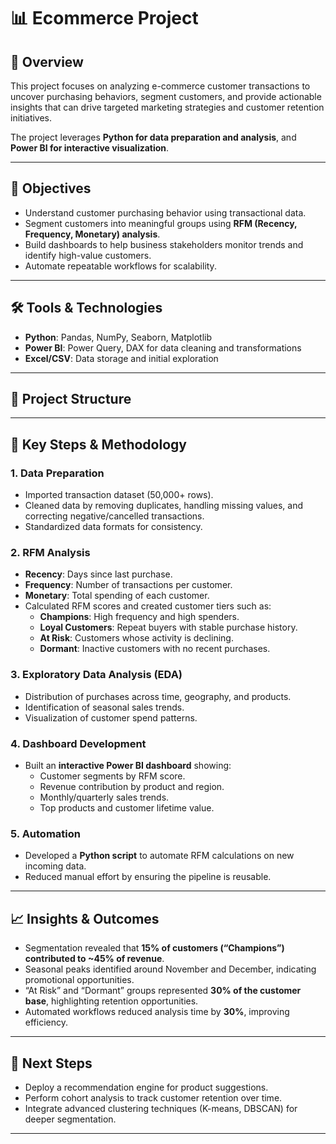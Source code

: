 # 📊 Ecommerce Project

## 📌 Overview
This project focuses on analyzing e-commerce customer transactions to uncover purchasing behaviors, segment customers, and provide actionable insights that can drive targeted marketing strategies and customer retention initiatives.  

The project leverages **Python for data preparation and analysis**, and **Power BI for interactive visualization**.

---

## 🎯 Objectives
- Understand customer purchasing behavior using transactional data.  
- Segment customers into meaningful groups using **RFM (Recency, Frequency, Monetary) analysis**.  
- Build dashboards to help business stakeholders monitor trends and identify high-value customers.  
- Automate repeatable workflows for scalability.  

---

## 🛠️ Tools & Technologies
- **Python**: Pandas, NumPy, Seaborn, Matplotlib  
- **Power BI**: Power Query, DAX for data cleaning and transformations  
- **Excel/CSV**: Data storage and initial exploration  

---

## 📂 Project Structure

---

## 🔑 Key Steps & Methodology

### 1. Data Preparation
- Imported transaction dataset (50,000+ rows).  
- Cleaned data by removing duplicates, handling missing values, and correcting negative/cancelled transactions.  
- Standardized data formats for consistency.  

### 2. RFM Analysis
- **Recency**: Days since last purchase.  
- **Frequency**: Number of transactions per customer.  
- **Monetary**: Total spending of each customer.  
- Calculated RFM scores and created customer tiers such as:
  - **Champions**: High frequency and high spenders.  
  - **Loyal Customers**: Repeat buyers with stable purchase history.  
  - **At Risk**: Customers whose activity is declining.  
  - **Dormant**: Inactive customers with no recent purchases.  

### 3. Exploratory Data Analysis (EDA)
- Distribution of purchases across time, geography, and products.  
- Identification of seasonal sales trends.  
- Visualization of customer spend patterns.  

### 4. Dashboard Development
- Built an **interactive Power BI dashboard** showing:
  - Customer segments by RFM score.  
  - Revenue contribution by product and region.  
  - Monthly/quarterly sales trends.  
  - Top products and customer lifetime value.  

### 5. Automation
- Developed a **Python script** to automate RFM calculations on new incoming data.  
- Reduced manual effort by ensuring the pipeline is reusable.  

---

## 📈 Insights & Outcomes
- Segmentation revealed that **15% of customers (“Champions”) contributed to ~45% of revenue**.  
- Seasonal peaks identified around November and December, indicating promotional opportunities.  
- “At Risk” and “Dormant” groups represented **30% of the customer base**, highlighting retention opportunities.  
- Automated workflows reduced analysis time by **30%**, improving efficiency.  

---

## 🚀 Next Steps
- Deploy a recommendation engine for product suggestions.  
- Perform cohort analysis to track customer retention over time.  
- Integrate advanced clustering techniques (K-means, DBSCAN) for deeper segmentation.  

---

